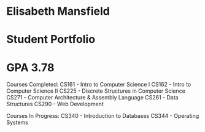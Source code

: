 # Elisabeth Mansfield
# Student Portfolio
# GPA 3.78

Courses Completed:
CS161 - Intro to Computer Science I
CS162 - Intro to Computer Science II
CS225 - Discrete Structures in Computer Science
CS271 - Computer Architecture & Assembly Language
CS261 - Data Structures
CS290 - Web Development

Courses In Progress:
CS340 - Introduction to Databases
CS344 - Operating Systems
